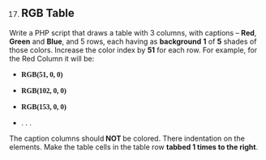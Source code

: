 <OL START=17>
	<LI><H2 CLASS="western">RGB Table</H2>
</OL>
<P STYLE="margin-top: 0.06in">Write a PHP script that draws a table
with 3 columns, with captions – <B>Red</B>, <B>Green</B> and <B>Blue</B>,
and 5 rows, each having as <B>background</B> <B>1</B> of <B>5</B>
shades of those colors. Increase the color index by <B>51</B> for
each row. For example, for the Red Column it will be:</P>
<UL>
	<LI><P STYLE="margin-top: 0.06in"><FONT FACE="Consolas, serif"><B>RGB(51,
	0, 0)</B></FONT></P>
	<LI><P STYLE="margin-top: 0.06in"><FONT FACE="Consolas, serif"><B>RGB(102,
	0, 0)</B></FONT></P>
	<LI><P STYLE="margin-top: 0.06in"><FONT FACE="Consolas, serif"><B>RGB(153,
	0, 0)</B></FONT></P>
	<LI><P STYLE="margin-top: 0.06in">. . .</P>
</UL>
<P STYLE="margin-top: 0.06in">The caption columns should<B> NOT </B>be
colored. There indentation on the elements. Make the table cells in
the table row <B>tabbed 1 times to the right</B>.</P>
